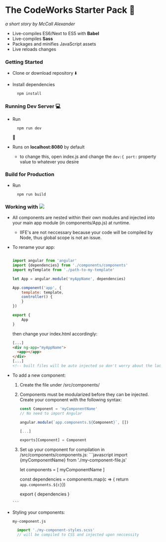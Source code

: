 The CodeWorks Starter Pack :briefcase:
=================
*a short story by McCall Alexander*
* Live-compiles ES6/Next to ES5 with **Babel**
* Live-compiles **Sass**
* Packages and minifies JavaScript assets
* Live reloads changes
### Getting Started
* Clone or download repository :arrow_down:

* Install dependencies

		npm install
### Running Dev Server :computer:
* Run

 		npm run dev
     :runner:
* Runs on **localhost:8080** by default
	* to change this, open index.<i></i>js and change the 	`dev:{ port:` property value to whatever you desire



### Build for Production
* Run

		npm run build
### Working with <img style="max-height:32px" src="https://angularjs.org/img/AngularJS-large.png"/>

* All components are nested within their own modules and injected into your main app module (in components/App.<span></span>js) at runtime.
	* IIFE's are not neccessary because your code will be compiled by Node, thus global scope is not an issue.
* To rename your app:
	```javascript
    
    import angular from 'angular'
    import {dependencies} from './components/components'
	import myTemplate from './path-to-my-template'

  let App = angular.module('myAppName', dependencies)

  App.component('app', {
    	template: template,
    	controller() { 
    	}
  })

  export {
    	App
  }
  ```
  then change your index.html accordingly:
  ```html
  [...]
  <div ng-app="myAppName">
    <app></app>
  </div>
  [...]
  <!-- built files will be auto injected so don't worry about the lack of script tags -->
  ```
* To add a new component:
	1. Create the file under /src/components/
	2. Components must be modularized before they can be injected. Create your component with the following syntax:
		
        ```javascript
		const Component = 'myComponentName'
        // No need to import Angular
        
		angular.module(`app.components.${Component}`, [])
        
       [...]
       
       exports[Component] = Component
       ```
    3. Set up your component for compilation in /src/components/components.js:
      ```javascript
        import {myComponentName} from './my-component-file.js'
        
        let components = [
          myComponentName
        ]

        const dependencies = components.map(c => { return `app.components.${c}`})

        export {
          dependencies
        }

      ```
* Styling your components:

  `my-component.js`

  ```javascript
    import './my-component-styles.scss'
    // will be compiled to CSS and injected upon neccessity 
  ```
